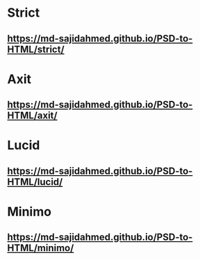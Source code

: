 # Strict

## https://md-sajidahmed.github.io/PSD-to-HTML/strict/


# Axit

## https://md-sajidahmed.github.io/PSD-to-HTML/axit/


# Lucid

## https://md-sajidahmed.github.io/PSD-to-HTML/lucid/


# Minimo

## https://md-sajidahmed.github.io/PSD-to-HTML/minimo/
